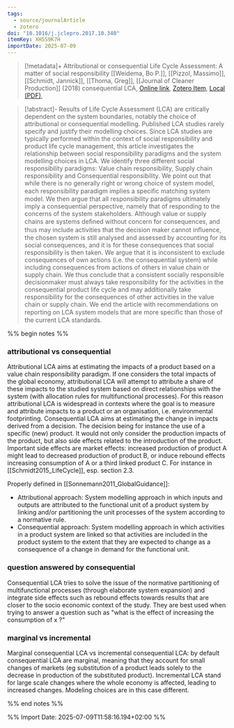 ```yaml
---
tags:
  - source/journalArticle
  - zotero
doi: "10.1016/j.jclepro.2017.10.340"
itemKey: XH5S9K7H
importDate: 2025-07-09
---
```

>[!metadata]+
> Attributional or consequential Life Cycle Assessment: A matter of social responsibility
> [[Weidema, Bo P.]], [[Pizzol, Massimo]], [[Schmidt, Jannick]], [[Thoma, Greg]], 
> [[Journal of Cleaner Production]] (2018)
> consequential LCA, 
> [Online link](https://linkinghub.elsevier.com/retrieve/pii/S0959652617325829), [Zotero Item](zotero://select/library/items/XH5S9K7H), [Local (PDF)](file://C:/Users/aburg/Documents/references/zotero/storage/74JRDGIK/Weidema2018_Attributionalconsequential.pdf), 

>[!abstract]-
>Results of Life Cycle Assessment (LCA) are critically dependent on the system boundaries, notably the choice of attributional or consequential modelling. Published LCA studies rarely specify and justify their modelling choices. Since LCA studies are typically performed within the context of social responsibility and product life cycle management, this article investigates the relationship between social responsibility paradigms and the system modelling choices in LCA. We identify three different social responsibility paradigms: Value chain responsibility, Supply chain responsibility and Consequential responsibility. We point out that while there is no generally right or wrong choice of system model, each responsibility paradigm implies a speciﬁc matching system model. We then argue that all responsibility paradigms ultimately imply a consequential perspective, namely that of responding to the concerns of the system stakeholders. Although value or supply chains are systems deﬁned without concern for consequences, and thus may include activities that the decision maker cannot inﬂuence, the chosen system is still analysed and assessed by accounting for its social consequences, and it is for these consequences that social responsibility is then taken. We argue that it is inconsistent to exclude consequences of own actions (i.e. the consequential system) while including consequences from actions of others in value chain or supply chain. We thus conclude that a consistent socially responsible decisionmaker must always take responsibility for the activities in the consequential product life cycle and may additionally take responsibility for the consequences of other activities in the value chain or supply chain. We end the article with recommendations on reporting on LCA system models that are more speciﬁc than those of the current LCA standards.

%% begin notes %%
### attributional vs consequential
Attributional LCA aims at estimating the impacts of a product based on a value chain responsibility paradigm. If one considers the total impacts of the global economy, attributional LCA will attempt to attribute a share of these impacts to the studied system based on direct relationships with the system (with allocation rules for multifunctional processes). For this reason attributional LCA is widespread in contexts where the goal is to measure and attribute impacts to a product or an organisation, i.e. environmental footprinting.
Consequential LCA aims at estimating the change in impacts derived from a decision. The decision being for instance the use of a specific (new) product. It would not only consider the production impacts of the product, but also side effects related to the introduction of the product. Important side effects are market effects: increased production of product A might lead to decreased production of product B, or induce rebound effects increasing consumption of A or a third linked product C. For instance in [[Schmidt2015_LifeCycle]], esp. section 2.3.

Properly defined in [[Sonnemann2011_GlobalGuidance]]:
- Attributional approach: System modelling approach in which inputs and outputs are attributed to the functional unit of a product system by linking and/or partitioning the unit processes of the system according to a normative rule. 
- Consequential approach: System modelling approach in which activities in a product system are linked so that activities are included in the product system to the extent that they are expected to change as a consequence of a change in demand for the functional unit.
### question answered by consequential
Consequential LCA tries to solve the issue of the normative partitioning of multifunctional processes (through elaborate system expansion) and integrate side effects such as rebound effects towards results that are closer to the socio economic context of the study. They are best used when trying to answer a question such as "what is the effect of increasing the consumption of x ?"
### marginal vs incremental
Marginal consequential LCA vs incremental consequential LCA: by default consequential LCA are marginal, meaning that they account for small changes of markets (eg substitution of a product leads solely to the decrease in production of the substituted product). Incremental LCA stand for large scale changes where the whole economy is affected, leading to increased changes. Modeling choices are in this case different.

%% end notes %%

%% Import Date: 2025-07-09T11:58:16.194+02:00 %%
